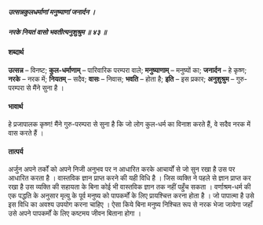 ##### उत्सन्नकुलधर्माणां मनुष्याणां जनार्दन ।
##### नरके नियतं वासो भवतीत्यनुशुश्रुम ॥ ४३ ॥

#### शब्दार्थ

**उत्सन्न** – विनष्ट; **कुल-धर्माणाम्** – पारिवारिक  परम्परा वाले; **मनुष्याणाम्** – मनुष्यों का; **जनार्दन** – हे कृष्ण; **नरके** – नरक  में; **नियतम्** – सदैव; **वासः** – निवास; **भवति** – होता है; **इति** – इस प्रकार; **अनुशुश्रुम** – गुरु-परम्परा से मैंने सुना है ।

#### भावार्थ

हे प्रजापालक कृष्ण! मैंने गुरु-परम्परा से सुना है कि जो लोग कुल-धर्म का विनाश करते हैं, वे सदैव नरक में वास करते हैं ।

#### तात्पर्य

अर्जुन अपने तर्कों को अपने निजी अनुभव पर न आधारित करके आचार्यों से जो सुन रखा है उस पर आधारित करता है । वास्तविक ज्ञान प्राप्त करने की यही विधि है । जिस व्यक्ति ने पहले से ज्ञान प्राप्त कर रखा है उस व्यक्ति की सहायता के बिना कोई भी वास्तविक ज्ञान तक नहीं पहुँच सकता । वर्णाश्रम-धर्म की एक पद्धति के अनुसार मृत्यु के पूर्व मनुष्य को पापकर्मों के लिए प्रायश्चित्त करना होता है । जो पापात्मा है उसे इस विधि का अवश्य उपयोग करना चाहिए । ऐसा किये बिना मनुष्य निश्चित रूप से नरक भेजा जायेगा जहाँ उसे अपने पापकर्मों के लिए कष्टमय जीवन बिताना होगा ।
